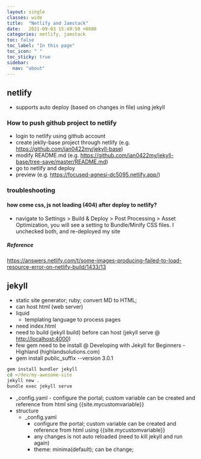 ```yaml
---
layout: single
classes: wide
title:  "Netlify and Jamstack"
date:   2021-09-03 15:49:50 +0800
categories: netlify, jamstack
toc: false
toc_label: "In this page"
toc_icon: " "
toc_sticky: true
sidebar:
  nav: "about"
---
```


## netlify

* supports auto deploy (based on changes in file) using jekyll

### How to push github project to netlify

* login to netlify using github account
* create jeklly-base project through netlify (e.g. <https://github.com/ian0422my/jekyll-base>)
* modify README.md (e.g. <https://github.com/ian0422my/jekyll-base/tree-save/master/README.md>)
* go to netlify and deploy
* preview (e.g. <https://focused-agnesi-dc5095.netlify.app/>)

### troubleshooting

#### how come css, js not loading (404) after deploy to netlify?

* navigate to Settings > Build & Deploy > Post Processing > Asset Optimization, you will see a setting to Bundle/Minify CSS files. I unchecked both, and re-deployed my site

##### Reference

<https://answers.netlify.com/t/some-images-producing-failed-to-load-resource-error-on-netlify-build/1433/13>



## jekyll

* static site generator; ruby; convert MD to HTML;
* can host html (web server)
* liquid
  * templating language to process pages
* need index.html
* need to build (jekyll build) before can host (jekyll serve @ <http://localhost:4000>)
* few gem need to be install @  Developing with Jekyll for Beginners - Highland (highlandsolutions.com)
* gem install public_suffix --version 3.0.1

```cmd
gem install bundler jekyll
cd ~/dev/my-awesome-site
jekyll new .
bundle exec jekyll serve
```

* _config.yaml - configure the portal; custom variable can be created and reference from html sing {{site.mycustomvariable}}
* structure
  * _config.yaml
    * configure the portal; custom variable can be created and reference from html using {{site.mycustomvariable}}
    * any changes is not auto reloaded (need to kill jekyll and run again)
    * theme: minima(default); can be change;
